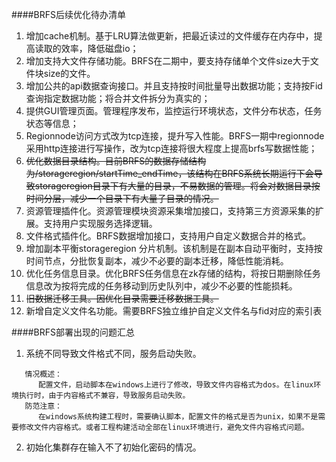 ####BRFS后续优化待办清单

1. 增加cache机制。基于LRU算法做更新，把最近读过的文件缓存在内存中，提高读取的效率，降低磁盘io；
2. 增加支持大文件存储功能。BRFS在二期中，要支持存储单个文件size大于文件块size的文件。
3. 增加公共的api数据查询接口。并且支持按时间批量导出数据功能；支持按Fid查询指定数据功能；将合并文件拆分为真实的；
4. 提供GUI管理页面。管理程序发布，监控运行环境状态，文件分布状态，任务状态等信息；
5. Regionnode访问方式改为tcp连接，提升写入性能。BRFS一期中regionnode采用http连接进行写操作，改为tcp连接将很大程度上提高brfs写数据性能；
6. ~~优化数据目录结构。目前BRFS的数据存储结构为/storageregion/startTime_endTime，该结构在BRFS系统长期运行下会导致storageregion目录下有大量的目录，不易数据的管理。将会对数据目录按时间分层，减少一个目录下有大量子目录的情况。~~
7. 资源管理插件化。资源管理模块资源采集增加接口，支持第三方资源采集的扩展。支持用户实现服务选择逻辑。
8. 文件格式插件化。BRFS数据增加接口，支持用户自定义数据合并的格式。
9. 增加副本平衡storageregion 分片机制。该机制是在副本自动平衡时，支持按时间节点，分批恢复副本，减少不必要的副本迁移，降低性能消耗。
10. 优化任务信息目录。优化BRFS任务信息在zk存储的结构，将按日期删除任务信息改为按将完成的任务移动到历史队列中，减少不必要的性能损耗。
11. ~~旧数据迁移工具。因优化目录需要迁移数据工具。~~
12. 新增自定义文件名功能。需要BRFS独立维护自定义文件名与fid对应的索引表

####BRFS部署出现的问题汇总
1. 系统不同导致文件格式不同，服务启动失败。

```
   情况概述：
      配置文件，启动脚本在windows上进行了修改，导致文件内容格式为dos。在linux环境执行时，由于内容格式不兼容，导致服务启动失败。
   防范注意：
      在windows系统构建工程时，需要确认脚本，配置文件的格式是否为unix，如果不是需要修改文件内容格式。或者工程构建活动全部在linux环境进行，避免文件内容格式问题。
```

2. 初始化集群存在输入不了初始化密码的情况。
 